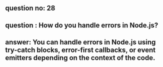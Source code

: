 
      
## question no: 28

## question : How do you handle errors in Node.js?

## answer: You can handle errors in Node.js using try-catch blocks, error-first callbacks, or event emitters depending on the context of the code.
      